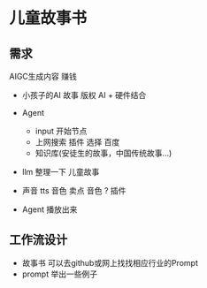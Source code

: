 # 儿童故事书

## 需求
AIGC生成内容 赚钱
- 小孩子的AI 故事 版权
  AI + 硬件结合
- Agent 
  - input 开始节点
  - 上网搜索 插件 选择 百度
  - 知识库(安徒生的故事，中国传统故事...)

- llm 整理一下 儿童故事
- 声音 tts 音色 卖点 音色 ? 插件
- Agent 播放出来

## 工作流设计
- 故事书
  可以去github或网上找找相应行业的Prompt
- prompt
  举出一些例子

